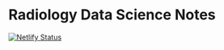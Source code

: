 # Radiology Data Science Notes

[![Netlify Status](https://api.netlify.com/api/v1/badges/d990ccca-7a93-4798-80da-9e55c0537ad7/deploy-status)](https://app.netlify.com/sites/radio-ds-notes-lightbridge/deploys)